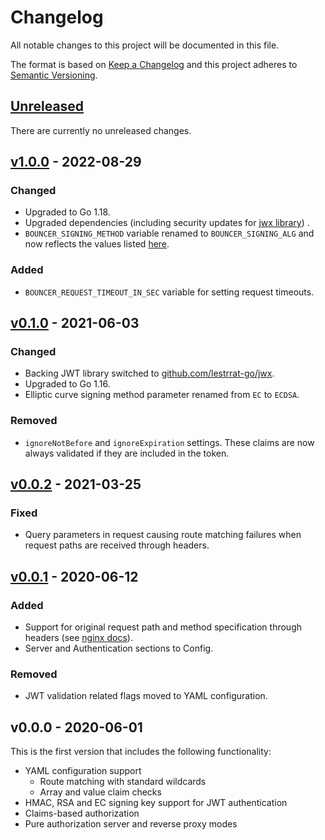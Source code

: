 # Changelog
All notable changes to this project will be documented in this file.

The format is based on [Keep a Changelog](http://keepachangelog.com/en/1.0.0/)
and this project adheres to [Semantic Versioning](http://semver.org/spec/v2.0.0.html).

## [Unreleased]
There are currently no unreleased changes.

## [v1.0.0] - 2022-08-29
### Changed
- Upgraded to Go 1.18.
- Upgraded dependencies (including security updates for [jwx library](https://github.com/lestrrat-go/jwx))  .
- `BOUNCER_SIGNING_METHOD` variable renamed to `BOUNCER_SIGNING_ALG` and now reflects the values listed [here](https://pkg.go.dev/github.com/lestrrat-go/jwx/v2@v2.0.6/jwa#SignatureAlgorithm).

### Added
- `BOUNCER_REQUEST_TIMEOUT_IN_SEC` variable for setting request timeouts.

## [v0.1.0] - 2021-06-03
### Changed
- Backing JWT library switched to [github.com/lestrrat-go/jwx](https://github.com/lestrrat-go/jwx).
- Upgraded to Go 1.16.
- Elliptic curve signing method parameter renamed from `EC` to `ECDSA`.

### Removed
- `ignoreNotBefore` and `ignoreExpiration` settings. These claims are now always validated if they are included in the token.

## [v0.0.2] - 2021-03-25
### Fixed
- Query parameters in request causing route matching failures when request paths are received through headers.

## [v0.0.1] - 2020-06-12
### Added
- Support for original request path and method specification through headers (see [nginx docs](https://docs.nginx.com/nginx/admin-guide/security-controls/configuring-subrequest-authentication/)).
- Server and Authentication sections to Config.

### Removed
- JWT validation related flags moved to YAML configuration.

## v0.0.0 - 2020-06-01
This is the first version that includes the following functionality:
- YAML configuration support
    - Route matching with standard wildcards
    - Array and value claim checks
- HMAC, RSA and EC signing key support for JWT authentication
- Claims-based authorization
- Pure authorization server and reverse proxy modes

[Unreleased]: https://github.com/kaancfidan/bouncer/compare/v1.0.0...master
[v1.0.0]: https://github.com/kaancfidan/bouncer/compare/v0.1.0...v1.0.0
[v0.1.0]: https://github.com/kaancfidan/bouncer/compare/v0.0.2...v0.1.0
[v0.0.2]: https://github.com/kaancfidan/bouncer/compare/v0.0.1...v0.0.2
[v0.0.1]: https://github.com/kaancfidan/bouncer/compare/v0.0.0...v0.0.1
